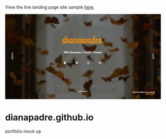 View the live landing page site sample [here](https://dianapadre.github.io).

![screenshot image](image.png)

# dianapadre.github.io
portfolio mock up
